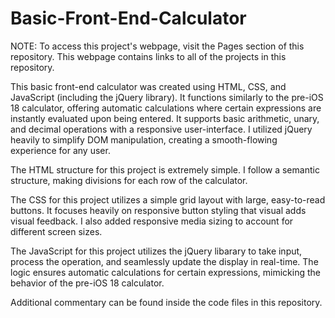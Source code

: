 # Basic-Front-End-Calculator

NOTE: To access this project's webpage, visit the Pages section of this repository. This webpage contains links to all of the projects in this repository. 

This basic front-end calculator was created using HTML, CSS, and JavaScript (including the jQuery library). It functions similarly to the pre-iOS 18 calculator, offering automatic calculations where certain expressions are instantly evaluated upon being entered. It supports basic arithmetic, unary, and decimal operations with a responsive user-interface. I utilized jQuery heavily to simplify DOM manipulation, creating a smooth-flowing experience for any user. 

The HTML structure for this project is extremely simple. I follow a semantic structure, making divisions for each row of the calculator. 

The CSS for this project utilizes a simple grid layout with large, easy-to-read buttons. It focuses heavily on responsive button styling that visual adds visual feedback. I also added responsive media sizing to account for different screen sizes. 

The JavaScript for this project utilizes the jQuery libarary to take input, process the operation, and seamlessly update the display in real-time. The logic ensures automatic calculations for certain expressions, mimicking the behavior of the pre-iOS 18 calculator. 

Additional commentary can be found inside the code files in this repository.
